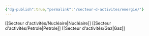 ```yaml
---
{"dg-publish":true,"permalink":"/secteur-d-activites/energie/"}
---
```


[[Secteur d'activités/Nucléaire\|Nucléaire]]
[[Secteur d'activités/Petrole\|Petrole]]
[[Secteur d'activités/Gaz\|Gaz]]
